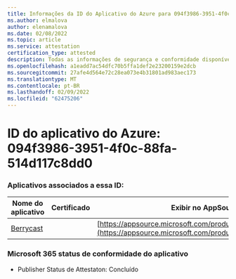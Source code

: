 ```yaml
---
title: Informações da ID do Aplicativo do Azure para 094f3986-3951-4f0c-88fa-514d117c8dd0
ms.author: elmalova
author: elenamalova
ms.date: 02/08/2022
ms.topic: article
ms.service: attestation
certification_type: attested
description: Todas as informações de segurança e conformidade disponíveis para 094f3986-3951-4f0c-88fa-514d117c8ddd0.
ms.openlocfilehash: a1eadd7ac54dfc70b5ffa1def2e23200159e2dcb
ms.sourcegitcommit: 27afe4d564e72c28ea073e4b31801ad983aec173
ms.translationtype: MT
ms.contentlocale: pt-BR
ms.lasthandoff: 02/09/2022
ms.locfileid: "62475206"
---
```

# <a name="azure-app-id-094f3986-3951-4f0c-88fa-514d117c8dd0"></a>ID do aplicativo do Azure: 094f3986-3951-4f0c-88fa-514d117c8dd0


### <a name="apps-associated-with-this-id"></a>Aplicativos associados a essa ID:
| **Nome do aplicativo** | **Certificado** | **Exibir no AppSource** |
|--------------|---------------|-----------------------|
| [Berrycast](https://docs.microsoft.com/microsoft-365-app-certification/forward/WA200002798) |  | [https://appsource.microsoft.com/product/office/WA200002798](https://appsource.microsoft.com/product/office/WA200002798) |

### <a name="microsoft-365-app-compliance-status"></a>Microsoft 365 status de conformidade do aplicativo
- Publisher Status de Attestaton: Concluído
